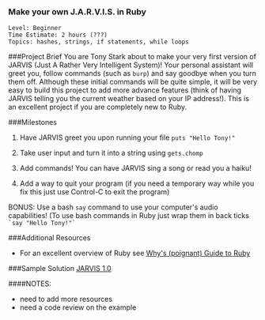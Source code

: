 ### Make your own J.A.R.V.I.S. in Ruby

```
Level: Beginner
Time Estimate: 2 hours (???)
Topics: hashes, strings, if statements, while loops
```

###Project Brief
You are Tony Stark about to make your very first version of JARVIS (Just A Rather Very Intelligent System)!
Your personal assistant will greet you, follow commands (such as `burp`) and say
goodbye when you turn them off. Although these initial commands will be
quite simple, it will be very easy to build this project to add more
advance features (think of having JARVIS telling you the current weather
based on your IP address!). This is an excellent project if you are
completely new to Ruby.

###Milestones
1. Have JARVIS greet you upon running your file `puts "Hello Tony!"`

2. Take user input and turn it into a string using `gets.chomp`

3. Add commands! You can have JARVIS sing a song or read you a haiku!

4. Add a way to quit your program (if you need a temporary way while you
   fix this just use Control-C to exit the program)

BONUS:
Use a bash `say` command to use your computer's audio capabilities!
   (To use bash commands in Ruby just wrap them in back ticks `` `say "Hello Tony!"` ``

###Additional Resources
- For an excellent overview of Ruby see [Why's (poignant) Guide to
  Ruby](http://mislav.uniqpath.com/poignant-guide/book/)

###Sample Solution
[JARVIS 1.0](https://github.com/tati/jarvis/blob/master/initialize.rb)

####NOTES:
- need to add more resources
- need a code review on the example
